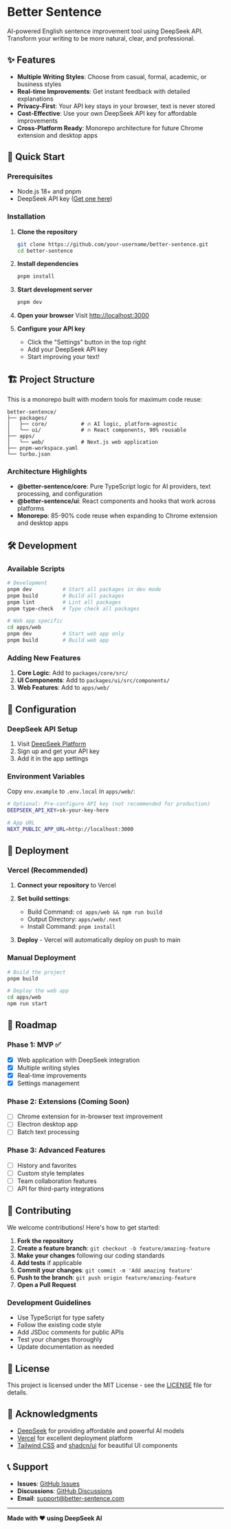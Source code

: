 # Better Sentence

AI-powered English sentence improvement tool using DeepSeek API. Transform your writing to be more natural, clear, and professional.

## ✨ Features

- **Multiple Writing Styles**: Choose from casual, formal, academic, or business styles
- **Real-time Improvements**: Get instant feedback with detailed explanations
- **Privacy-First**: Your API key stays in your browser, text is never stored
- **Cost-Effective**: Use your own DeepSeek API key for affordable improvements
- **Cross-Platform Ready**: Monorepo architecture for future Chrome extension and desktop apps

## 🚀 Quick Start

### Prerequisites

- Node.js 18+ and pnpm
- DeepSeek API key ([Get one here](https://platform.deepseek.com/))

### Installation

1. **Clone the repository**
   ```bash
   git clone https://github.com/your-username/better-sentence.git
   cd better-sentence
   ```

2. **Install dependencies**
   ```bash
   pnpm install
   ```

3. **Start development server**
   ```bash
   pnpm dev
   ```

4. **Open your browser**
   Visit [http://localhost:3000](http://localhost:3000)

5. **Configure your API key**
   - Click the "Settings" button in the top right
   - Add your DeepSeek API key
   - Start improving your text!

## 🏗️ Project Structure

This is a monorepo built with modern tools for maximum code reuse:

```
better-sentence/
├── packages/
│   ├── core/           # 🔥 AI logic, platform-agnostic
│   └── ui/             # 🔥 React components, 90% reusable
├── apps/
│   └── web/            # Next.js web application
├── pnpm-workspace.yaml
└── turbo.json
```

### Architecture Highlights

- **@better-sentence/core**: Pure TypeScript logic for AI providers, text processing, and configuration
- **@better-sentence/ui**: React components and hooks that work across platforms
- **Monorepo**: 85-90% code reuse when expanding to Chrome extension and desktop apps

## 🛠️ Development

### Available Scripts

```bash
# Development
pnpm dev          # Start all packages in dev mode
pnpm build        # Build all packages
pnpm lint         # Lint all packages
pnpm type-check   # Type check all packages

# Web app specific
cd apps/web
pnpm dev          # Start web app only
pnpm build        # Build web app
```

### Adding New Features

1. **Core Logic**: Add to `packages/core/src/`
2. **UI Components**: Add to `packages/ui/src/components/`
3. **Web Features**: Add to `apps/web/`

## 🔧 Configuration

### DeepSeek API Setup

1. Visit [DeepSeek Platform](https://platform.deepseek.com/)
2. Sign up and get your API key
3. Add it in the app settings

### Environment Variables

Copy `env.example` to `.env.local` in `apps/web/`:

```bash
# Optional: Pre-configure API key (not recommended for production)
DEEPSEEK_API_KEY=sk-your-key-here

# App URL
NEXT_PUBLIC_APP_URL=http://localhost:3000
```

## 🚀 Deployment

### Vercel (Recommended)

1. **Connect your repository** to Vercel
2. **Set build settings**:
   - Build Command: `cd apps/web && npm run build`
   - Output Directory: `apps/web/.next`
   - Install Command: `pnpm install`

3. **Deploy** - Vercel will automatically deploy on push to main

### Manual Deployment

```bash
# Build the project
pnpm build

# Deploy the web app
cd apps/web
npm run start
```

## 🎯 Roadmap

### Phase 1: MVP ✅
- [x] Web application with DeepSeek integration
- [x] Multiple writing styles
- [x] Real-time improvements
- [x] Settings management

### Phase 2: Extensions (Coming Soon)
- [ ] Chrome extension for in-browser text improvement
- [ ] Electron desktop app
- [ ] Batch text processing

### Phase 3: Advanced Features
- [ ] History and favorites
- [ ] Custom style templates
- [ ] Team collaboration features
- [ ] API for third-party integrations

## 🤝 Contributing

We welcome contributions! Here's how to get started:

1. **Fork the repository**
2. **Create a feature branch**: `git checkout -b feature/amazing-feature`
3. **Make your changes** following our coding standards
4. **Add tests** if applicable
5. **Commit your changes**: `git commit -m 'Add amazing feature'`
6. **Push to the branch**: `git push origin feature/amazing-feature`
7. **Open a Pull Request**

### Development Guidelines

- Use TypeScript for type safety
- Follow the existing code style
- Add JSDoc comments for public APIs
- Test your changes thoroughly
- Update documentation as needed

## 📄 License

This project is licensed under the MIT License - see the [LICENSE](LICENSE) file for details.

## 🙏 Acknowledgments

- [DeepSeek](https://deepseek.com/) for providing affordable and powerful AI models
- [Vercel](https://vercel.com/) for excellent deployment platform
- [Tailwind CSS](https://tailwindcss.com/) and [shadcn/ui](https://ui.shadcn.com/) for beautiful UI components

## 📞 Support

- **Issues**: [GitHub Issues](https://github.com/your-username/better-sentence/issues)
- **Discussions**: [GitHub Discussions](https://github.com/your-username/better-sentence/discussions)
- **Email**: support@better-sentence.com

---

**Made with ❤️ using DeepSeek AI**